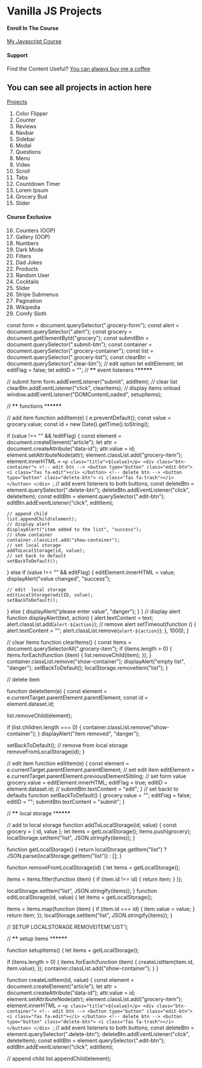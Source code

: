 # Vanilla JS Projects

#### Enroll In The Course

[My Javascript Course](https://www.udemy.com/course/javascript-tutorial-for-beginners-w/?referralCode=DD9FA6C0D976918D3E1C)

#### Support

Find the Content Useful? [You can always buy me a coffee](https://www.buymeacoffee.com/johnsmilga)

## You can see all projects in action here

[Projects](https://www.vanillajavascriptprojects.com/)

1. Color Flipper
2. Counter
3. Reviews
4. Navbar
5. Sidebar
6. Modal
7. Questions
8. Menu
9. Video
10. Scroll
11. Tabs
12. Countdown Timer
13. Lorem Ipsum
14. Grocery Bud
15. Slider

#### Course Exclusive

16. Counters (OOP)
17. Gallery (OOP)
18. Numbers
19. Dark Mode
20. Filters
21. Dad Jokes
22. Products
23. Random User
24. Cocktails
25. Slider
26. Stripe Submenus
27. Pagination
28. Wikipedia
29. Comfy Sloth

const form = document.querySelector(".grocery-form");
const alert = document.querySelector(".alert");
const grocery = document.getElementById("grocery");
const submitBtn = document.querySelector(".submit-btn");
const container = document.querySelector(".grocery-container");
const list = document.querySelector(".grocery-list");
const clearBtn = document.querySelector(".clear-btn");
// edit option
let editElement;
let editFlag = false;
let editID = "";
// **\*\*** event listeners \***\*\*\*\*\***

// submit form
form.addEventListener("submit", addItem);
// clear list
clearBtn.addEventListener("click", clearItems);
// display items onload
window.addEventListener("DOMContentLoaded", setupItems);

// **\*\*** functions \***\*\*\*\*\***

// add item
function addItem(e) {
e.preventDefault();
const value = grocery.value;
const id = new Date().getTime().toString();

if (value !== "" && !editFlag) {
const element = document.createElement("article");
let attr = document.createAttribute("data-id");
attr.value = id;
element.setAttributeNode(attr);
element.classList.add("grocery-item");
element.innerHTML = `<p class="title">${value}</p> <div class="btn-container"> <!-- edit btn --> <button type="button" class="edit-btn"> <i class="fas fa-edit"></i> </button> <!-- delete btn --> <button type="button" class="delete-btn"> <i class="fas fa-trash"></i> </button> </div> `;
// add event listeners to both buttons;
const deleteBtn = element.querySelector(".delete-btn");
deleteBtn.addEventListener("click", deleteItem);
const editBtn = element.querySelector(".edit-btn");
editBtn.addEventListener("click", editItem);

    // append child
    list.appendChild(element);
    // display alert
    displayAlert("item added to the list", "success");
    // show container
    container.classList.add("show-container");
    // set local storage
    addToLocalStorage(id, value);
    // set back to default
    setBackToDefault();

} else if (value !== "" && editFlag) {
editElement.innerHTML = value;
displayAlert("value changed", "success");

    // edit  local storage
    editLocalStorage(editID, value);
    setBackToDefault();

} else {
displayAlert("please enter value", "danger");
}
}
// display alert
function displayAlert(text, action) {
alert.textContent = text;
alert.classList.add(`alert-${action}`);
// remove alert
setTimeout(function () {
alert.textContent = "";
alert.classList.remove(`alert-${action}`);
}, 1000);
}

// clear items
function clearItems() {
const items = document.querySelectorAll(".grocery-item");
if (items.length > 0) {
items.forEach(function (item) {
list.removeChild(item);
});
}
container.classList.remove("show-container");
displayAlert("empty list", "danger");
setBackToDefault();
localStorage.removeItem("list");
}

// delete item

function deleteItem(e) {
const element = e.currentTarget.parentElement.parentElement;
const id = element.dataset.id;

list.removeChild(element);

if (list.children.length === 0) {
container.classList.remove("show-container");
}
displayAlert("item removed", "danger");

setBackToDefault();
// remove from local storage
removeFromLocalStorage(id);
}

// edit item
function editItem(e) {
const element = e.currentTarget.parentElement.parentElement;
// set edit item
editElement = e.currentTarget.parentElement.previousElementSibling;
// set form value
grocery.value = editElement.innerHTML;
editFlag = true;
editID = element.dataset.id;
//
submitBtn.textContent = "edit";
}
// set backt to defaults
function setBackToDefault() {
grocery.value = "";
editFlag = false;
editID = "";
submitBtn.textContent = "submit";
}

// **\*\*** local storage \***\*\*\*\*\***

// add to local storage
function addToLocalStorage(id, value) {
const grocery = { id, value };
let items = getLocalStorage();
items.push(grocery);
localStorage.setItem("list", JSON.stringify(items));
}

function getLocalStorage() {
return localStorage.getItem("list")
? JSON.parse(localStorage.getItem("list"))
: [];
}

function removeFromLocalStorage(id) {
let items = getLocalStorage();

items = items.filter(function (item) {
if (item.id !== id) {
return item;
}
});

localStorage.setItem("list", JSON.stringify(items));
}
function editLocalStorage(id, value) {
let items = getLocalStorage();

items = items.map(function (item) {
if (item.id === id) {
item.value = value;
}
return item;
});
localStorage.setItem("list", JSON.stringify(items));
}

// SETUP LOCALSTORAGE.REMOVEITEM('LIST');

// **\*\*** setup items \***\*\*\*\*\***

function setupItems() {
let items = getLocalStorage();

if (items.length > 0) {
items.forEach(function (item) {
createListItem(item.id, item.value);
});
container.classList.add("show-container");
}
}

function createListItem(id, value) {
const element = document.createElement("article");
let attr = document.createAttribute("data-id");
attr.value = id;
element.setAttributeNode(attr);
element.classList.add("grocery-item");
element.innerHTML = `<p class="title">${value}</p> <div class="btn-container"> <!-- edit btn --> <button type="button" class="edit-btn"> <i class="fas fa-edit"></i> </button> <!-- delete btn --> <button type="button" class="delete-btn"> <i class="fas fa-trash"></i> </button> </div> `;
// add event listeners to both buttons;
const deleteBtn = element.querySelector(".delete-btn");
deleteBtn.addEventListener("click", deleteItem);
const editBtn = element.querySelector(".edit-btn");
editBtn.addEventListener("click", editItem);

// append child
list.appendChild(element);
